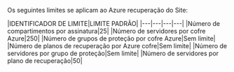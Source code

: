 <properties
   pageTitle="Tabela de limites de recuperação de site"
   description="Descreve os limites de sistema para recuperação de Site."
   services="site recovery"
   documentationCenter="NA"
   authors="csilauraa"
   manager="jwhit"
   editor="" />
<tags
   ms.service="site recovery"
   ms.devlang="NA"
   ms.topic="article"
   ms.tgt_pltfrm="NA"
   ms.workload="TBD"
   ms.date="07/06/2015"
   ms.author="lauraa" />


Os seguintes limites se aplicam ao Azure recuperação do Site:


|IDENTIFICADOR DE LIMITE|LIMITE PADRÃO|
|---|---|---|---|
|Número de compartimentos por assinatura|25|
|Número de servidores por cofre Azure|250|
|Número de grupos de proteção por cofre Azure|Sem limite|
|Número de planos de recuperação por Azure cofre|Sem limite|
|Número de servidores por grupo de proteção|Sem limite|
|Número de servidores por plano de recuperação|50|
